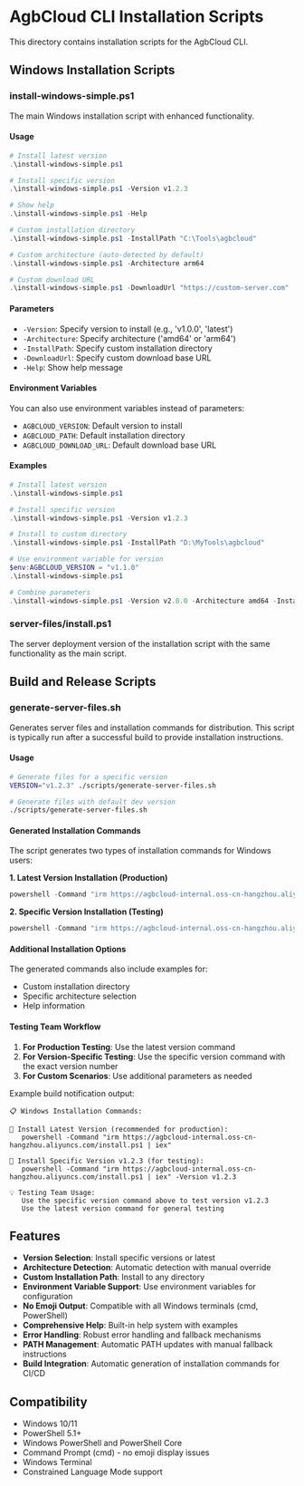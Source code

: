 # AgbCloud CLI Installation Scripts

This directory contains installation scripts for the AgbCloud CLI.

## Windows Installation Scripts

### install-windows-simple.ps1

The main Windows installation script with enhanced functionality.

#### Usage

```powershell
# Install latest version
.\install-windows-simple.ps1

# Install specific version
.\install-windows-simple.ps1 -Version v1.2.3

# Show help
.\install-windows-simple.ps1 -Help

# Custom installation directory
.\install-windows-simple.ps1 -InstallPath "C:\Tools\agbcloud"

# Custom architecture (auto-detected by default)
.\install-windows-simple.ps1 -Architecture arm64

# Custom download URL
.\install-windows-simple.ps1 -DownloadUrl "https://custom-server.com"
```

#### Parameters

- `-Version`: Specify version to install (e.g., 'v1.0.0', 'latest')
- `-Architecture`: Specify architecture ('amd64' or 'arm64')
- `-InstallPath`: Specify custom installation directory
- `-DownloadUrl`: Specify custom download base URL
- `-Help`: Show help message

#### Environment Variables

You can also use environment variables instead of parameters:

- `AGBCLOUD_VERSION`: Default version to install
- `AGBCLOUD_PATH`: Default installation directory
- `AGBCLOUD_DOWNLOAD_URL`: Default download base URL

#### Examples

```powershell
# Install latest version
.\install-windows-simple.ps1

# Install specific version
.\install-windows-simple.ps1 -Version v1.2.3

# Install to custom directory
.\install-windows-simple.ps1 -InstallPath "D:\MyTools\agbcloud"

# Use environment variable for version
$env:AGBCLOUD_VERSION = "v1.1.0"
.\install-windows-simple.ps1

# Combine parameters
.\install-windows-simple.ps1 -Version v2.0.0 -Architecture amd64 -InstallPath "C:\CLI\agbcloud"
```

### server-files/install.ps1

The server deployment version of the installation script with the same functionality as the main script.

## Build and Release Scripts

### generate-server-files.sh

Generates server files and installation commands for distribution. This script is typically run after a successful build to provide installation instructions.

#### Usage

```bash
# Generate files for a specific version
VERSION="v1.2.3" ./scripts/generate-server-files.sh

# Generate files with default dev version
./scripts/generate-server-files.sh
```

#### Generated Installation Commands

The script generates two types of installation commands for Windows users:

**1. Latest Version Installation (Production)**
```powershell
powershell -Command "irm https://agbcloud-internal.oss-cn-hangzhou.aliyuncs.com/install.ps1 | iex"
```

**2. Specific Version Installation (Testing)**
```powershell
powershell -Command "irm https://agbcloud-internal.oss-cn-hangzhou.aliyuncs.com/install.ps1 | iex" -Version v1.2.3
```

#### Additional Installation Options

The generated commands also include examples for:
- Custom installation directory
- Specific architecture selection
- Help information

#### Testing Team Workflow

1. **For Production Testing**: Use the latest version command
2. **For Version-Specific Testing**: Use the specific version command with the exact version number
3. **For Custom Scenarios**: Use additional parameters as needed

Example build notification output:
```
📋 Windows Installation Commands:

🔄 Install Latest Version (recommended for production):
   powershell -Command "irm https://agbcloud-internal.oss-cn-hangzhou.aliyuncs.com/install.ps1 | iex"

🎯 Install Specific Version v1.2.3 (for testing):
   powershell -Command "irm https://agbcloud-internal.oss-cn-hangzhou.aliyuncs.com/install.ps1 | iex" -Version v1.2.3

💡 Testing Team Usage:
   Use the specific version command above to test version v1.2.3
   Use the latest version command for general testing
```

## Features

- **Version Selection**: Install specific versions or latest
- **Architecture Detection**: Automatic detection with manual override
- **Custom Installation Path**: Install to any directory
- **Environment Variable Support**: Use environment variables for configuration
- **No Emoji Output**: Compatible with all Windows terminals (cmd, PowerShell)
- **Comprehensive Help**: Built-in help system with examples
- **Error Handling**: Robust error handling and fallback mechanisms
- **PATH Management**: Automatic PATH updates with manual fallback instructions
- **Build Integration**: Automatic generation of installation commands for CI/CD

## Compatibility

- Windows 10/11
- PowerShell 5.1+
- Windows PowerShell and PowerShell Core
- Command Prompt (cmd) - no emoji display issues
- Windows Terminal
- Constrained Language Mode support 